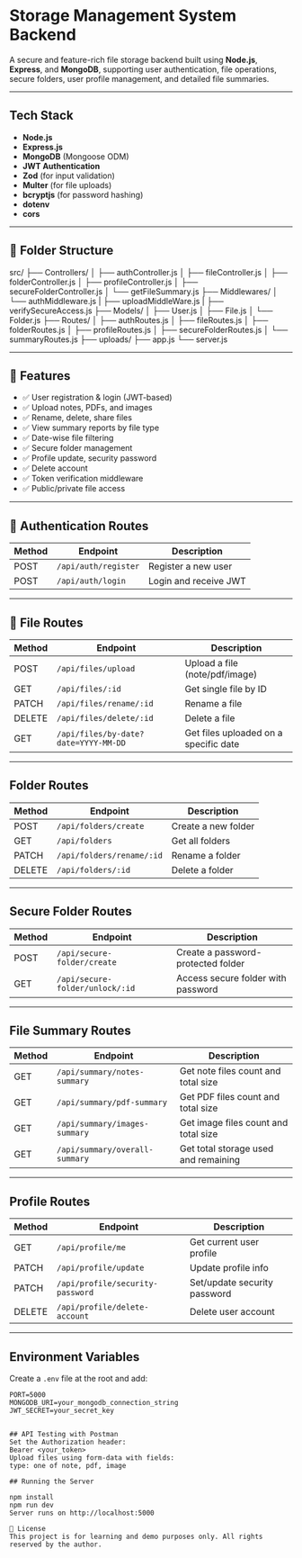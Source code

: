 #  Storage Management System Backend

A secure and feature-rich file storage backend built using **Node.js**, **Express**, and **MongoDB**, supporting user authentication, file operations, secure folders, user profile management, and detailed file summaries.

---

##  Tech Stack

- **Node.js**
- **Express.js**
- **MongoDB** (Mongoose ODM)
- **JWT Authentication**
- **Zod** (for input validation)
- **Multer** (for file uploads)
- **bcryptjs** (for password hashing)
- **dotenv**
- **cors**

---

## 📁 Folder Structure

src/
├── Controllers/
│ ├── authController.js
│ ├── fileController.js
│ ├── folderController.js
│ ├── profileController.js
│ ├── secureFolderController.js
│ └── getFileSummary.js
├── Middlewares/
│ └── authMiddleware.js
| ├── uploadMiddleWare.js
| ├── verifySecureAccess.js
├── Models/
│ ├── User.js
│ ├── File.js
│ └── Folder.js
├── Routes/
│ ├── authRoutes.js
│ ├── fileRoutes.js
│ ├── folderRoutes.js
│ ├── profileRoutes.js
│ ├── secureFolderRoutes.js
│ └── summaryRoutes.js
├── uploads/
├── app.js
└── server.js


---

## 🧠 Features

- ✅ User registration & login (JWT-based)
- ✅ Upload notes, PDFs, and images
- ✅ Rename, delete, share files
- ✅ View summary reports by file type
- ✅ Date-wise file filtering
- ✅ Secure folder management
- ✅ Profile update, security password
- ✅ Delete account
- ✅ Token verification middleware
- ✅ Public/private file access

---

## 🔐 Authentication Routes

| Method | Endpoint              | Description                  |
|--------|-----------------------|------------------------------|
| POST   | `/api/auth/register`  | Register a new user          |
| POST   | `/api/auth/login`     | Login and receive JWT        |

---

## 📄 File Routes

| Method | Endpoint                 | Description                         |
|--------|--------------------------|-------------------------------------|
| POST   | `/api/files/upload`      | Upload a file (note/pdf/image)      |
| GET    | `/api/files/:id`         | Get single file by ID               |
| PATCH  | `/api/files/rename/:id`  | Rename a file                       |
| DELETE | `/api/files/delete/:id`  | Delete a file                       |
| GET    | `/api/files/by-date?date=YYYY-MM-DD` | Get files uploaded on a specific date |

---

##  Folder Routes

| Method | Endpoint                 | Description                 |
|--------|--------------------------|-----------------------------|
| POST   | `/api/folders/create`    | Create a new folder         |
| GET    | `/api/folders`           | Get all folders             |
| PATCH  | `/api/folders/rename/:id`| Rename a folder             |
| DELETE | `/api/folders/:id`       | Delete a folder             |

---

##  Secure Folder Routes

| Method | Endpoint                            | Description                          |
|--------|-------------------------------------|--------------------------------------|
| POST   | `/api/secure-folder/create`         | Create a password-protected folder   |
| GET    | `/api/secure-folder/unlock/:id`     | Access secure folder with password   |

---

##  File Summary Routes

| Method | Endpoint                        | Description                                  |
|--------|----------------------------------|----------------------------------------------|
| GET    | `/api/summary/notes-summary`     | Get note files count and total size          |
| GET    | `/api/summary/pdf-summary`       | Get PDF files count and total size           |
| GET    | `/api/summary/images-summary`    | Get image files count and total size         |
| GET    | `/api/summary/overall-summary`   | Get total storage used and remaining         |

---

##  Profile Routes

| Method | Endpoint                                | Description                          |
|--------|------------------------------------------|--------------------------------------|
| GET    | `/api/profile/me`                        | Get current user profile             |
| PATCH  | `/api/profile/update`                    | Update profile info                  |
| PATCH  | `/api/profile/security-password`         | Set/update security password         |
| DELETE | `/api/profile/delete-account`            | Delete user account                  |

---

##  Environment Variables

Create a `.env` file at the root and add:

```env
PORT=5000
MONGODB_URI=your_mongodb_connection_string
JWT_SECRET=your_secret_key


## API Testing with Postman
Set the Authorization header:
Bearer <your_token>
Upload files using form-data with fields:
type: one of note, pdf, image

## Running the Server

npm install
npm run dev
Server runs on http://localhost:5000

📝 License
This project is for learning and demo purposes only. All rights reserved by the author.

